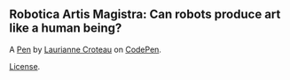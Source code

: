 Robotica Artis Magistra: Can robots produce art like a human being?
-------------------------------------------------------------------


A [Pen](https://codepen.io/llcroteau/pen/vjjpde) by [Laurianne Croteau](https://codepen.io/llcroteau) on [CodePen](https://codepen.io).

[License](https://codepen.io/llcroteau/pen/vjjpde/license).